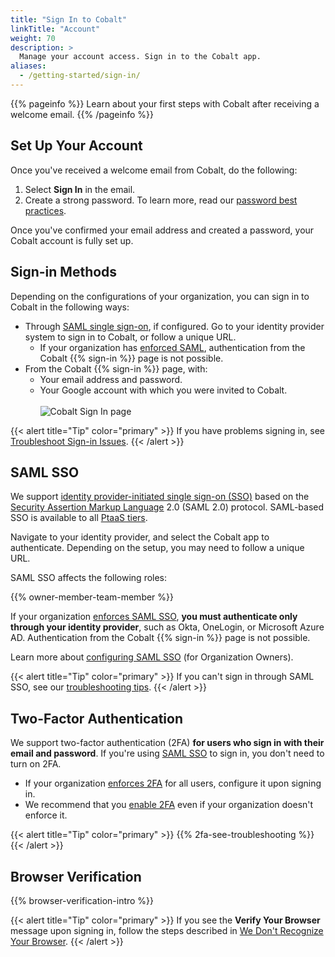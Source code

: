```yaml
---
title: "Sign In to Cobalt"
linkTitle: "Account"
weight: 70
description: >
  Manage your account access. Sign in to the Cobalt app.
aliases:
  - /getting-started/sign-in/
---
```


{{% pageinfo %}}
Learn about your first steps with Cobalt after receiving a welcome email.
{{% /pageinfo %}}

## Set Up Your Account

Once you've received a welcome email from Cobalt, do the following:

1. Select **Sign In** in the email.
1. Create a strong password. To learn more, read our [password best practices](/platform-deep-dive/cobalt-account/password-best-practices/).

Once you've confirmed your email address and created a password, your Cobalt account is fully set up.

## Sign-in Methods

Depending on the configurations of your organization, you can sign in to Cobalt in the following ways:

- Through [SAML single sign-on](#saml-sso), if configured. Go to your identity provider system to sign in to Cobalt, or follow a unique URL.
  - If your organization has [enforced SAML](/platform-deep-dive/organization/organization-settings/saml-sso/#enforce-saml-sso), authentication from the Cobalt {{% sign-in %}} page is not possible.
- From the Cobalt {{% sign-in %}} page, with:
  - Your email address and password.
  - Your Google account with which you were invited to Cobalt.<br><br>
    ![Cobalt Sign In page](/gsg/Cobalt-sign-in-page.png "Cobalt Sign In page")

{{< alert title="Tip" color="primary" >}}
If you have problems signing in, see [Troubleshoot Sign-in Issues](/platform-deep-dive/cobalt-account/account-recovery/).
{{< /alert >}}

## SAML SSO

We support [identity provider-initiated single sign-on (SSO)](/getting-started/glossary/#idp-initiated-sso) based on the [Security Assertion Markup Language](/getting-started/glossary/#security-assertion-markup-language) 2.0 (SAML 2.0) protocol. SAML-based SSO is available to all [PtaaS tiers](/platform-deep-dive/credits/ptaas-tiers/).

Navigate to your identity provider, and select the Cobalt app to authenticate. Depending on the setup, you may need to follow a unique URL.

SAML SSO affects the following roles:

{{% owner-member-team-member %}}

If your organization [enforces SAML SSO](/platform-deep-dive/organization/organization-settings/saml-sso/#enforce-saml-sso), **you must authenticate only through your identity provider**, such as Okta, OneLogin, or Microsoft Azure AD. Authentication from the Cobalt {{% sign-in %}} page is not possible.

Learn more about [configuring SAML SSO](/platform-deep-dive/organization/organization-settings/saml-sso/) (for Organization Owners).

{{< alert title="Tip" color="primary" >}}
If you can't sign in through SAML SSO, see our [troubleshooting tips](/platform-deep-dive/cobalt-account/account-recovery/#cant-sign-in-using-saml-sso).
{{< /alert >}}

## Two-Factor Authentication

We support two-factor authentication (2FA) **for users who sign in with their email and password**. If you're using [SAML SSO](#saml-sso) to sign in, you don't need to turn on 2FA.

- If your organization [enforces 2FA](/platform-deep-dive/organization/organization-settings/enforce-2fa/) for all users, configure it upon signing in.
- We recommend that you [enable 2FA](/platform-deep-dive/cobalt-account/account-settings/#enable-two-factor-authentication) even if your organization doesn't enforce it.

{{< alert title="Tip" color="primary" >}}
{{% 2fa-see-troubleshooting %}}
{{< /alert >}}

## Browser Verification

{{% browser-verification-intro %}}

{{< alert title="Tip" color="primary" >}}
If you see the **Verify Your Browser** message upon signing in, follow the steps described in [We Don't Recognize Your Browser](/platform-deep-dive/cobalt-account/account-recovery/#we-dont-recognize-your-browser).
{{< /alert >}}
